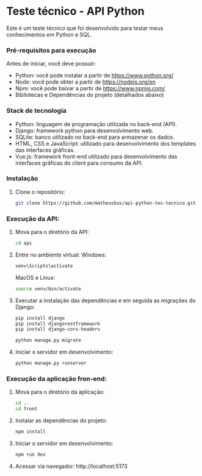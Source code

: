 # Teste técnico - API Python

Este é um teste técnico que foi desenvolvido para testar meus conhecimentos em Python e SQL.

### Pré-requisitos para execução
Antes de iniciar, você deve possuir:

- Python: você pode instalar a partir de https://www.python.org/
- Node: você pode obter a partir de https://nodejs.org/en
- Npm: você pode baixar a partir de https://www.npmjs.com/
- Bibliotecas e Dependências do projeto (detalhados abaixo)

### Stack de tecnologia
- Python: linguagem de programação utilizada no back-end (API).
- Django: framework python para desenvolvimento web.
- SQLite: banco utilizado no back-end para armazenar os dados.
- HTML, CSS e JavaScript: utilizado para desenvolvimento dos templates das interfaces gráficas.
- Vue.js: framework front-end utilizado para desenvolvimento das interfaces gráficas do client para consumo da API.

### Instalação
1. Clone o repositório:
   ```bash
   git clone https://github.com/matheusbus/api-python-tes-tecnico.git
   ```

### Execução da API:
1. Mova para o diretório da API:
   ```bash
   cd api
   ```
2. Entre no ambiente virtual:
   Windows:
   ```bash
   venv\Scripts\activate
   ```
   MacOS e Linux:
   ```bash
   source venv/bin/activate
   ```
4. Executar a instalação das dependências e em seguida as migrações do Django:
   ```bash
   pip install django
   pip install djangorestframework
   pip install django-cors-headers
   
   python manage.py migrate
   ```
5. Iniciar o servidor em desenvolvimento:
   ```bash
   python manage.py runserver
   ```

### Execução da aplicação fron-end:
1. Mova para o diretório da aplicação:
   ```bash
   cd ..
   cd front
   ```
2. Instalar as dependências do projeto:
   ```bash
   npm install
   ```
3. Iniciar o servidor em desenvolvimento:
   ```bash
   npm run dev
   ```
5. Acessar via navegador: http://localhost:5173
